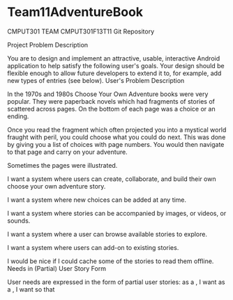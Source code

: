 Team11AdventureBook
===================

CMPUT301 TEAM CMPUT301F13T11 Git Repository


Project Problem Description

You are to design and implement an attractive, usable, interactive Android application to help satisfy the following user's goals. Your design should be flexible enough to allow future developers to extend it to, for example, add new types of entries (see below). User's Problem Description

In the 1970s and 1980s Choose Your Own Adventure books were very popular. They were paperback novels which had fragments of stories of scattered across pages. On the bottom of each page was a choice or an ending.

Once you read the fragment which often projected you into a mystical world fraught with peril, you could choose what you could do next. This was done by giving you a list of choices with page numbers. You would then navigate to that page and carry on your adventure.

Sometimes the pages were illustrated.

I want a system where users can create, collaborate, and build their own choose your own adventure story.

I want a system where new choices can be added at any time.

I want a system where stories can be accompanied by images, or videos, or sounds.

I want a system where a user can browse available stories to explore.

I want a system where users can add-on to existing stories.

I would be nice if I could cache some of the stories to read them offline. Needs in (Partial) User Story Form

User needs are expressed in the form of partial user stories: as a , I want as a , I want so that
